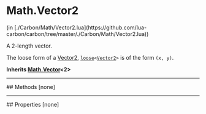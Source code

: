 <link href="../../style.css" rel="stylesheet" type="text/css"/>
<h1 class="class-title">Math.Vector2</h1>
<span class="file-link">(in [./Carbon/Math/Vector2.lua](https://github.com/lua-carbon/carbon/tree/master/./Carbon/Math/Vector2.lua))</span><br/>

A 2-length vector.

The loose form of a <a href="Classes/Math.Vector2">Vector2</a>, <code><a href="Types#loose">loose</a>&lt;<a href="Classes/Math.Vector2">Vector2</a>&gt;</code> is of the form <code>(x, y)</code>.

**Inherits <a href="Classes/Math.Vector">Math.Vector</a><2>**

<hr />
## Methods
[none]

<hr />
## Properties
[none]
